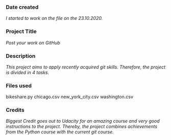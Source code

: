 ### Date created
*I started to work on the file on the 23.10.2020.*

### Project Title
*Post your work on GitHub*

### Description
*This project aims to apply recently acquired git skills. Therefore, the project is divided in 4 tasks.*

### Files used
bikeshare.py
chicago.csv
new_york_city.csv
washington.csv

### Credits
*Biggest Credit goes out to Udacity for an amazing course and very good instructions to the project. Thereby, the project combines achievements from the Python course with the current git course.* 
